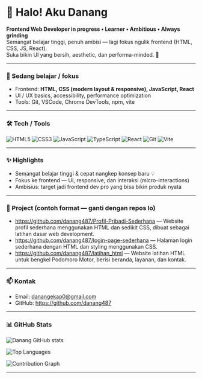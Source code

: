 <!--
  GitHub Profile README
  → Replace YOUR_GITHUB_USERNAME and YOUR_EMAIL_HERE
  → Save as README.md in a repo named exactly: YOUR_GITHUB_USERNAME
-->

# 👋 Halo! Aku Danang
**Frontend Web Developer in progress • Learner • Ambitious • Always grinding**  
Semangat belajar tinggi, penuh ambisi — lagi fokus ngulik frontend (HTML, CSS, JS, React).  
Suka bikin UI yang bersih, aesthetic, dan performa-minded. 🚀

---

### 🔭 Sedang belajar / fokus
- Frontend: **HTML, CSS (modern layout & responsive), JavaScript, React**  
- UI / UX basics, accessibility, performance optimization  
- Tools: Git, VSCode, Chrome DevTools, npm, vite

---

### 🛠️ Tech / Tools
![HTML5](https://img.shields.io/badge/HTML5-E34F26?style=flat&logo=html5&logoColor=white)
![CSS3](https://img.shields.io/badge/CSS3-1572B6?style=flat&logo=css3&logoColor=white)
![JavaScript](https://img.shields.io/badge/JavaScript-F7DF1E?style=flat&logo=javascript&logoColor=black)
![TypeScript](https://img.shields.io/badge/TypeScript-3178C6?style=flat&logo=typescript&logoColor=white)
![React](https://img.shields.io/badge/React-20232A?style=flat&logo=react&logoColor=61DAFB)
![Git](https://img.shields.io/badge/Git-F05032?style=flat&logo=git&logoColor=white)
![Vite](https://img.shields.io/badge/Vite-646CFF?style=flat&logo=vite&logoColor=white)

---

### ✨ Highlights
- Semangat belajar tinggi & cepat nangkep konsep baru 💡  
- Fokus ke frontend — UI, responsive, dan interaksi (micro-interactions)  
- Ambisius: target jadi frontend dev pro yang bisa bikin produk nyata

---

### 📂 Project (contoh format — ganti dengan repos lo)
- https://github.com/danang487/Profil-Pribadi-Sederhana — Website profil sederhana menggunakan HTML dan sedikit CSS, dibuat sebagai latihan dasar web development.
- https://github.com/danang487/login-page-sederhana — Halaman login sederhana dengan HTML dan styling menggunakan CSS.
- https://github.com/danang487/latihan_html — Website latihan HTML untuk bengkel Podomoro Motor, berisi beranda, layanan, dan kontak.

---

### 📫 Kontak
- Email: danangekap0@gmail.com  
- GitHub: https://github.com/danang487

---

### 📊 GitHub Stats
<!-- Replace YOUR_GITHUB_USERNAME -->
![Danang GitHub stats](https://github-readme-stats.vercel.app/api?username=danang487&show_icons=true&locale=id&theme=tokyonight)

![Top Languages](https://github-readme-stats.vercel.app/api/top-langs/?username=danang487&layout=compact&theme=tokyonight)

<!-- Optional streak / contribution graph -->
![Contribution Graph](https://activity-graph.herokuapp.com/graph?username=danang487&theme=tokyonight)


---


